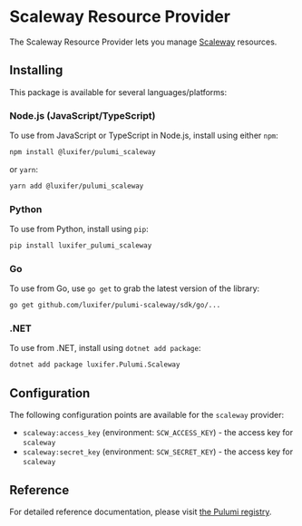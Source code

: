 # Scaleway Resource Provider

The Scaleway Resource Provider lets you manage [Scaleway](http://www.scaleway.com) resources.

## Installing

This package is available for several languages/platforms:

### Node.js (JavaScript/TypeScript)

To use from JavaScript or TypeScript in Node.js, install using either `npm`:

```bash
npm install @luxifer/pulumi_scaleway
```

or `yarn`:

```bash
yarn add @luxifer/pulumi_scaleway
```

### Python

To use from Python, install using `pip`:

```bash
pip install luxifer_pulumi_scaleway
```

### Go

To use from Go, use `go get` to grab the latest version of the library:

```bash
go get github.com/luxifer/pulumi-scaleway/sdk/go/...
```

### .NET

To use from .NET, install using `dotnet add package`:

```bash
dotnet add package luxifer.Pulumi.Scaleway
```

## Configuration

The following configuration points are available for the `scaleway` provider:

- `scaleway:access_key` (environment: `SCW_ACCESS_KEY`) - the access key for `scaleway`
- `scaleway:secret_key` (environment: `SCW_SECRET_KEY`) - the access key for `scaleway`

## Reference

For detailed reference documentation, please visit [the Pulumi registry](https://www.pulumi.com/registry/packages/scaleway/api-docs/).
